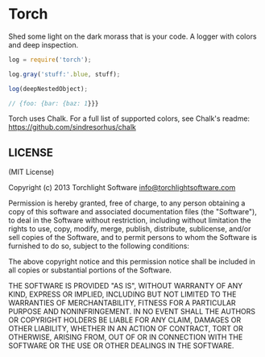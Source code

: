 # Torch

Shed some light on the dark morass that is your code.  A logger with colors and deep inspection.

```javascript
log = require('torch');

log.gray('stuff:'.blue, stuff);

log(deepNestedObject);

// {foo: {bar: {baz: 1}}}
```

Torch uses Chalk.  For a full list of supported colors, see Chalk's readme:  https://github.com/sindresorhus/chalk

## LICENSE

(MIT License)

Copyright (c) 2013 Torchlight Software <info@torchlightsoftware.com>

Permission is hereby granted, free of charge, to any person obtaining
a copy of this software and associated documentation files (the
"Software"), to deal in the Software without restriction, including
without limitation the rights to use, copy, modify, merge, publish,
distribute, sublicense, and/or sell copies of the Software, and to
permit persons to whom the Software is furnished to do so, subject to
the following conditions:

The above copyright notice and this permission notice shall be
included in all copies or substantial portions of the Software.

THE SOFTWARE IS PROVIDED "AS IS", WITHOUT WARRANTY OF ANY KIND,
EXPRESS OR IMPLIED, INCLUDING BUT NOT LIMITED TO THE WARRANTIES OF
MERCHANTABILITY, FITNESS FOR A PARTICULAR PURPOSE AND
NONINFRINGEMENT. IN NO EVENT SHALL THE AUTHORS OR COPYRIGHT HOLDERS BE
LIABLE FOR ANY CLAIM, DAMAGES OR OTHER LIABILITY, WHETHER IN AN ACTION
OF CONTRACT, TORT OR OTHERWISE, ARISING FROM, OUT OF OR IN CONNECTION
WITH THE SOFTWARE OR THE USE OR OTHER DEALINGS IN THE SOFTWARE.
